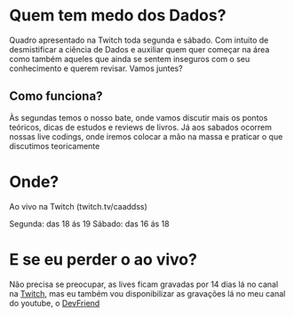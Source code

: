 # Quem tem medo dos Dados?

Quadro apresentado na Twitch toda segunda e sábado. Com intuito de desmistificar a ciência de Dados e auxiliar quem quer começar na área como também aqueles que ainda se sentem inseguros com o seu conhecimento e querem revisar. Vamos juntes?

## Como funciona?

Às segundas temos o nosso bate, onde vamos discutir mais os pontos teóricos, dicas de estudos e reviews de livros. Já aos sabados ocorrem nossas live codings, onde iremos colocar a mão na massa e praticar o que discutimos teoricamente

# Onde?
Ao vivo na Twitch (twitch.tv/caaddss) 

Segunda: das 18 ás 19
Sábado: das 16 ás 18

# E se eu perder o ao vivo?

Não precisa se preocupar, as lives ficam gravadas por 14 dias lá no canal na [Twitch](twitch.tv/caaddss), mas eu também vou disponibilizar as gravações lá no meu canal do youtube, o [DevFriend](youtube/devfriend)
